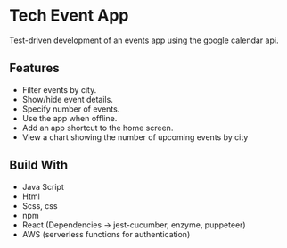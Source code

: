 # Tech Event App
 
 Test-driven development of an events app using the google calendar api.
 
## Features

- Filter events by city.
- Show/hide event details.
- Specify number of events.
- Use the app when offline.
- Add an app shortcut to the home screen.
- View a chart showing the number of upcoming events by city

 
## Build With

- Java Script 
- Html 
- Scss, css
- npm
- React (Dependencies -> jest-cucumber, enzyme, puppeteer)
- AWS (serverless functions for authentication)

